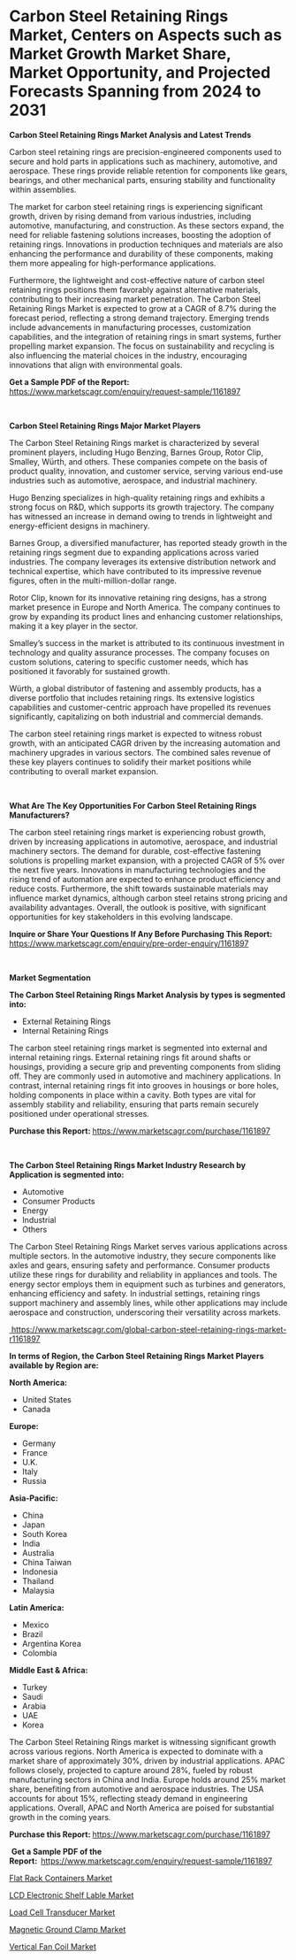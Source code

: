 <p><h1>Carbon Steel Retaining Rings Market, Centers on Aspects such as Market Growth Market Share, Market Opportunity, and Projected Forecasts Spanning from 2024 to 2031</h1></p><p><strong>Carbon Steel Retaining Rings Market Analysis and Latest Trends</strong></p>
<p><p>Carbon steel retaining rings are precision-engineered components used to secure and hold parts in applications such as machinery, automotive, and aerospace. These rings provide reliable retention for components like gears, bearings, and other mechanical parts, ensuring stability and functionality within assemblies.</p><p>The market for carbon steel retaining rings is experiencing significant growth, driven by rising demand from various industries, including automotive, manufacturing, and construction. As these sectors expand, the need for reliable fastening solutions increases, boosting the adoption of retaining rings. Innovations in production techniques and materials are also enhancing the performance and durability of these components, making them more appealing for high-performance applications.</p><p>Furthermore, the lightweight and cost-effective nature of carbon steel retaining rings positions them favorably against alternative materials, contributing to their increasing market penetration. The Carbon Steel Retaining Rings Market is expected to grow at a CAGR of 8.7% during the forecast period, reflecting a strong demand trajectory. Emerging trends include advancements in manufacturing processes, customization capabilities, and the integration of retaining rings in smart systems, further propelling market expansion. The focus on sustainability and recycling is also influencing the material choices in the industry, encouraging innovations that align with environmental goals.</p></p>
<p><strong>Get a Sample PDF of the Report:&nbsp;</strong> <a href="https://www.marketscagr.com/enquiry/request-sample/1161897?utm_campaign=1186&utm_medium=2&utm_source=Github&utm_content=ia&utm_term=29092024&utm_id=carbon-steel-retaining-rings">https://www.marketscagr.com/enquiry/request-sample/1161897</a></p>
<p>&nbsp;</p>
<p><strong>Carbon Steel Retaining Rings Major Market Players</strong></p>
<p><p>The Carbon Steel Retaining Rings market is characterized by several prominent players, including Hugo Benzing, Barnes Group, Rotor Clip, Smalley, Würth, and others. These companies compete on the basis of product quality, innovation, and customer service, serving various end-use industries such as automotive, aerospace, and industrial machinery.</p><p>Hugo Benzing specializes in high-quality retaining rings and exhibits a strong focus on R&D, which supports its growth trajectory. The company has witnessed an increase in demand owing to trends in lightweight and energy-efficient designs in machinery.</p><p>Barnes Group, a diversified manufacturer, has reported steady growth in the retaining rings segment due to expanding applications across varied industries. The company leverages its extensive distribution network and technical expertise, which have contributed to its impressive revenue figures, often in the multi-million-dollar range.</p><p>Rotor Clip, known for its innovative retaining ring designs, has a strong market presence in Europe and North America. The company continues to grow by expanding its product lines and enhancing customer relationships, making it a key player in the sector.</p><p>Smalley’s success in the market is attributed to its continuous investment in technology and quality assurance processes. The company focuses on custom solutions, catering to specific customer needs, which has positioned it favorably for sustained growth.</p><p>Würth, a global distributor of fastening and assembly products, has a diverse portfolio that includes retaining rings. Its extensive logistics capabilities and customer-centric approach have propelled its revenues significantly, capitalizing on both industrial and commercial demands.</p><p>The carbon steel retaining rings market is expected to witness robust growth, with an anticipated CAGR driven by the increasing automation and machinery upgrades in various sectors. The combined sales revenue of these key players continues to solidify their market positions while contributing to overall market expansion.</p></p>
<p>&nbsp;</p>
<p><strong>What Are The Key Opportunities For Carbon Steel Retaining Rings Manufacturers?</strong></p>
<p><p>The carbon steel retaining rings market is experiencing robust growth, driven by increasing applications in automotive, aerospace, and industrial machinery sectors. The demand for durable, cost-effective fastening solutions is propelling market expansion, with a projected CAGR of 5% over the next five years. Innovations in manufacturing technologies and the rising trend of automation are expected to enhance product efficiency and reduce costs. Furthermore, the shift towards sustainable materials may influence market dynamics, although carbon steel retains strong pricing and availability advantages. Overall, the outlook is positive, with significant opportunities for key stakeholders in this evolving landscape.</p></p>
<p><strong>Inquire or Share Your Questions If Any Before Purchasing This Report:</strong> <a href="https://www.marketscagr.com/enquiry/pre-order-enquiry/1161897?utm_campaign=1186&utm_medium=2&utm_source=Github&utm_content=ia&utm_term=29092024&utm_id=carbon-steel-retaining-rings">https://www.marketscagr.com/enquiry/pre-order-enquiry/1161897</a></p>
<p>&nbsp;</p>
<p><strong>Market Segmentation</strong></p>
<p><strong>The Carbon Steel Retaining Rings Market Analysis by types is segmented into:</strong></p>
<p><ul><li>External Retaining Rings</li><li>Internal Retaining Rings</li></ul></p>
<p><p>The carbon steel retaining rings market is segmented into external and internal retaining rings. External retaining rings fit around shafts or housings, providing a secure grip and preventing components from sliding off. They are commonly used in automotive and machinery applications. In contrast, internal retaining rings fit into grooves in housings or bore holes, holding components in place within a cavity. Both types are vital for assembly stability and reliability, ensuring that parts remain securely positioned under operational stresses.</p></p>
<p><strong>Purchase this Report:&nbsp;</strong><a href="https://www.marketscagr.com/purchase/1161897?utm_campaign=1186&utm_medium=2&utm_source=Github&utm_content=ia&utm_term=29092024&utm_id=carbon-steel-retaining-rings">https://www.marketscagr.com/purchase/1161897</a></p>
<p>&nbsp;</p>
<p><strong>The Carbon Steel Retaining Rings Market Industry Research by Application is segmented into:</strong></p>
<p><ul><li>Automotive</li><li>Consumer Products</li><li>Energy</li><li>Industrial</li><li>Others</li></ul></p>
<p><p>The Carbon Steel Retaining Rings Market serves various applications across multiple sectors. In the automotive industry, they secure components like axles and gears, ensuring safety and performance. Consumer products utilize these rings for durability and reliability in appliances and tools. The energy sector employs them in equipment such as turbines and generators, enhancing efficiency and safety. In industrial settings, retaining rings support machinery and assembly lines, while other applications may include aerospace and construction, underscoring their versatility across markets.</p></p>
<p><a href="https://www.marketscagr.com/global-carbon-steel-retaining-rings-market-r1161897?utm_campaign=1186&utm_medium=2&utm_source=Github&utm_content=ia&utm_term=29092024&utm_id=carbon-steel-retaining-rings">&nbsp;https://www.marketscagr.com/global-carbon-steel-retaining-rings-market-r1161897</a></p>
<p><strong>In terms of Region, the Carbon Steel Retaining Rings Market Players available by Region are:</strong></p>
<p>
    <p> <strong> North America: </strong>
        <ul>
            <li>United States</li>
            <li>Canada</li>
        </ul>
        </p> 
    <p> <strong> Europe: </strong>
        <ul>
            <li>Germany</li>
            <li>France</li>
            <li>U.K.</li>
            <li>Italy</li>
            <li>Russia</li>
        </ul>
        </p> 
    <p> <strong> Asia-Pacific: </strong>
        <ul>
            <li>China</li>
            <li>Japan</li>
            <li>South Korea</li>
            <li>India</li>
            <li>Australia</li>
            <li>China Taiwan</li>
            <li>Indonesia</li>
            <li>Thailand</li>
            <li>Malaysia</li>
        </ul>
        </p> 
    <p> <strong> Latin America: </strong>
        <ul>
            <li>Mexico</li>
            <li>Brazil</li>
            <li>Argentina Korea</li>
            <li>Colombia</li>
        </ul>
        </p> 
    <p> <strong> Middle East & Africa: </strong>
        <ul>
            <li>Turkey</li>
            <li>Saudi</li>
            <li>Arabia</li>
            <li>UAE</li>
            <li>Korea</li>
        </ul>
    </p>
    </p>
<p><p>The Carbon Steel Retaining Rings market is witnessing significant growth across various regions. North America is expected to dominate with a market share of approximately 30%, driven by industrial applications. APAC follows closely, projected to capture around 28%, fueled by robust manufacturing sectors in China and India. Europe holds around 25% market share, benefiting from automotive and aerospace industries. The USA accounts for about 15%, reflecting steady demand in engineering applications. Overall, APAC and North America are poised for substantial growth in the coming years.</p></p>
<p><strong>Purchase this Report: </strong><a href="https://www.marketscagr.com/purchase/1161897?utm_campaign=1186&utm_medium=2&utm_source=Github&utm_content=ia&utm_term=29092024&utm_id=carbon-steel-retaining-rings">https://www.marketscagr.com/purchase/1161897</a></p>
<p>&nbsp;<strong>Get a Sample PDF of the Report:&nbsp;&nbsp;</strong><a href="https://www.marketscagr.com/enquiry/request-sample/1161897?utm_campaign=1186&utm_medium=2&utm_source=Github&utm_content=ia&utm_term=29092024&utm_id=carbon-steel-retaining-rings">https://www.marketscagr.com/enquiry/request-sample/1161897</a></p>
<p><strong></strong></p>
<p><p><a href="https://www.linkedin.com/pulse/global-flat-rack-containers-market-trends-analysis-future-541ke?utm_campaign=1186&utm_medium=2&utm_source=Github&utm_content=ia&utm_term=29092024&utm_id=carbon-steel-retaining-rings">Flat Rack Containers Market</a></p><p><a href="https://issuu.com/reportprime-2/docs/lcd-electronic-shelf-lable-market-s_98da62ed41a43c?utm_campaign=1186&utm_medium=2&utm_source=Github&utm_content=ia&utm_term=29092024&utm_id=carbon-steel-retaining-rings">LCD Electronic Shelf Lable Market</a></p><p><a href="https://issuu.com/reportprime-2/docs/load-cell-transducer-market-size-20_08d462157057e9?utm_campaign=1186&utm_medium=2&utm_source=Github&utm_content=ia&utm_term=29092024&utm_id=carbon-steel-retaining-rings">Load Cell Transducer Market</a></p><p><a href="https://www.linkedin.com/pulse/magnetic-ground-clamp-market-trends-focusing-insight-forecast-b680e?utm_campaign=1186&utm_medium=2&utm_source=Github&utm_content=ia&utm_term=29092024&utm_id=carbon-steel-retaining-rings">Magnetic Ground Clamp Market</a></p><p><a href="https://www.linkedin.com/pulse/vertical-fan-coil-market-size-segmentation-trends-growth-okyde?utm_campaign=1186&utm_medium=2&utm_source=Github&utm_content=ia&utm_term=29092024&utm_id=carbon-steel-retaining-rings">Vertical Fan Coil Market</a></p></p>